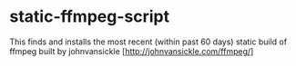 static-ffmpeg-script
====================

This finds and installs the most recent (within past 60 days) static build of ffmpeg built by johnvansickle [http://johnvansickle.com/ffmpeg/]
